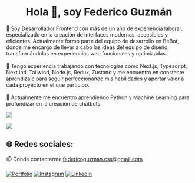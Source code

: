 <h1 align="center">Hola 👋, soy Federico Guzmán</h1>

🔹 Soy Desarrollador Frontend con más de un año de experiencia laboral, especializado en la creación de interfaces modernas, accesibles y eficientes. Actualmente formo parte del equipo de desarrollo en BeBot, donde me encargo de llevar a cabo las ideas del equipo de diseño, transformándolas en experiencias web funcionales y optimizadas.
<br><br>
🔹 Tengo experiencia trabajando con tecnologías como Next.js, Typescript, Next intl, Tailwind, Node.js, Redux, Zustand y me encuentro en constante aprendizaje para seguir perfeccionando mis habilidades y aportar valor a cada proyecto en el que participo.
<br /><br />
🔹 Actualmente me encuentro aprendiendo Python y Machine Learning para profundizar en la creación de chatbots.

<p align="left">
  <img src="https://skillicons.dev/icons?i=nextjs,ts,tailwind,redux,css,html,sass,react,js,nodejs,firebase,vercel,figma,git" />
</p>

[![](https://visitcount.itsvg.in/api?id=FedeCodeLab&icon=0&color=0)](https://visitcount.itsvg.in)
## 🌐 Redes sociales:
📫 Donde contactarme federicoguzman.css@gmail.com<br><br>
[![Portfolio](https://img.shields.io/badge/Portfolio-%230077B5.svg?logo=linkedin&logoColor=white)](https://fedecodelab.vercel.app/)
[![Instagram](https://img.shields.io/badge/Instagram-%23E4405F.svg?logo=Instagram&logoColor=white)](https://instagram.com/fede.fpg) 
[![LinkedIn](https://img.shields.io/badge/LinkedIn-%230077B5.svg?logo=linkedin&logoColor=white)](https://www.linkedin.com/in/federico-guzman/)
